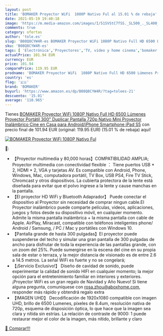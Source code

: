 ```yaml
---
layout: post
title: 'BOMAKER Proyector WiFi  1080P Nativo Ful al 15.01 % de rebaja'
date: 2021-05-19 19:40:18
image: 'https://m.media-amazon.com/images/I/51SVStC7fSS._SL500_._SL400_.jpg'
comments: true
category: ofertas
author: 'tole.es'
slug: 'B08Q8CYW4R-es BOMAKER Proyector WiFi 1080P Nativo Full HD 6500 Lúmenes...'
sku: 'B08Q8CYW4R-es'
tags: [ 'Electrónica','Proyectores','TV, vídeo y home cinema','bomaker','ipad', ]
actualPrice: 101.94 EUR
currency: EUR
price: 101.94
comparePrice: 119.95 EUR
prodname: 'BOMAKER Proyector WiFi  1080P Nativo Full HD 6500 Lúmenes Proyector Portátil  300" Duplicar Pantalla 720p Nativo Mini Proyector Inalámbrico Cine en Casa para Android/iPhone Smartphone iPad S5'
country: 'es'
flag: '🇪🇸'
brand: 'BOMAKER'
buyurl: 'https://www.amazon.es/dp/B08Q8CYW4R/?tag=tolees-21'
descuento: '15.01'
average: '110.965'
---
```


Tienes [BOMAKER Proyector WiFi  1080P Nativo Full HD 6500 Lúmenes Proyector Portátil  300" Duplicar Pantalla 720p Nativo Mini Proyector Inalámbrico Cine en Casa para Android/iPhone Smartphone iPad S5](https://www.amazon.es/dp/B08Q8CYW4R/?tag=tolees-21) con precio final de  101.94 EUR (original: 119.95 EUR) (15.01 %  de rebaja) aqui!

[![BOMAKER Proyector WiFi  1080P Nativo Ful](https://m.media-amazon.com/images/I/51SVStC7fSS._SL500_._SL400_.jpg)](https://www.amazon.es/dp/B08Q8CYW4R/?tag=tolees-21)

🔎:

- 【Proyector multimedia y 80,000 horas】COMPATIBILIDAD AMPLIA; Proyector multimedia con conectividad flexible ： Tiene puertos USB * 2, HDMI * 2, VGA y tarjetas AV. Es compatible con Android, Phone, Windows, Mac, computadora portátil, TV Box, USB PS4, Fire TV Stick, Chromcast y otros dispositivos. La cubierta protectora de la lente está diseñada para evitar que el polvo ingrese a la lente y cause manchas en la pantalla.
- 【El proyector HD WiFi y Bluetooth Adaprador】 Puede conectar el dispositivo al Proyector sin necesidad de comprar ningun cable.El Proyector inalámbrico puede comparte películas, videos, aplicaciones, juegos y fotos desde su dispositivo móvil, en cualquier momento. Admite la misma pantalla inalámbrica + la misma pantalla con cable de Apple. AirPlay, Miracast, compatible con teléfonos inteligentes phone/ Android / Samsung, / PC / Mac y portátiles con Windows 10.
- 【Pantalla grande de hasta 300 pulgadas】El proyector puede suspenderse del techo y simular una gran pantalla de 300 pulgadas de ancho para disfrutar de toda la experiencia de las pantallas grande, con un zoom del 25%. Puede sumergirse en la escena del cine en su propia sala de estar o terraza, y la mejor distancia de visionado es de entre 2.6 a 14.5 metros. La señal WiFi es fuerte y no se congelará;
- 【¡Servicio Exclusivo!】 Diseño de cavidad de sonido, puede experimentar la calidad de sonido HIFI en cualquier momento; la mejor opción para el entretenimiento familiar en interiores y exteriores. ¡Proyector WiFi es un gran regalo de Navidad y Año Nuevo! Si tiene alguna pregunta, comuníquese con rosa.zhou@aboxhome.com, responder más rápido y obtendrá regalo extra
- 【IMAGEN UHD】 Decodificación de 1920x1080 compatible con imagen UHD, brillo de 6500 Lumenes, píxeles de 8.4um, resolución nativa de 720p, esquema de disposición óptica, lo que hace que la imagen sea clara y nítida sin estrías. La relación de contraste de 9000: 1 puede restaurar mejor el color de la imagen, más nítido, brillante y claro

[🛒 Comprar!!!](https://www.amazon.es/dp/B08Q8CYW4R/?tag=tolees-21)
